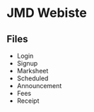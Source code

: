 # JMD Webiste 


## Files 

* Login
* Signup
* Marksheet
* Scheduled
* Announcement
* Fees
* Receipt 
